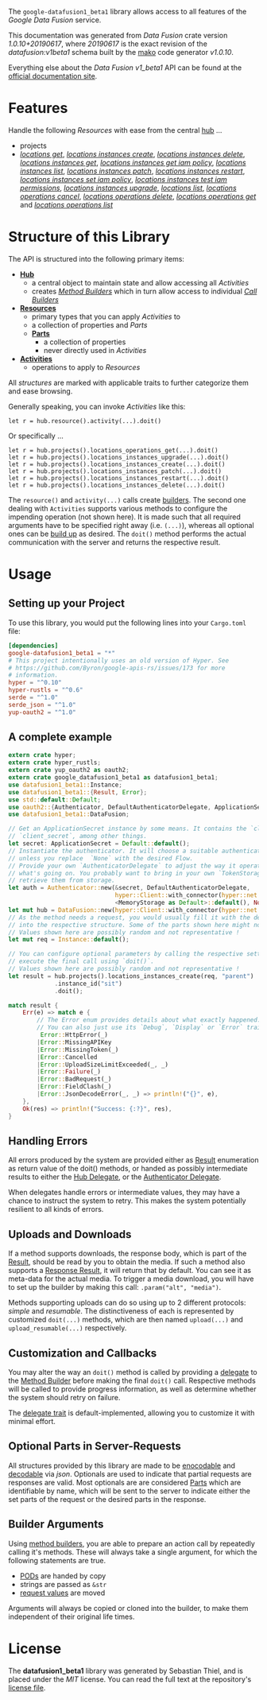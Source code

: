 <!---
DO NOT EDIT !
This file was generated automatically from 'src/mako/api/README.md.mako'
DO NOT EDIT !
-->
The `google-datafusion1_beta1` library allows access to all features of the *Google Data Fusion* service.

This documentation was generated from *Data Fusion* crate version *1.0.10+20190617*, where *20190617* is the exact revision of the *datafusion:v1beta1* schema built by the [mako](http://www.makotemplates.org/) code generator *v1.0.10*.

Everything else about the *Data Fusion* *v1_beta1* API can be found at the
[official documentation site](https://cloud.google.com/data-fusion/docs).
# Features

Handle the following *Resources* with ease from the central [hub](https://docs.rs/google-datafusion1_beta1/1.0.10+20190617/google_datafusion1_beta1/struct.DataFusion.html) ... 

* projects
 * [*locations get*](https://docs.rs/google-datafusion1_beta1/1.0.10+20190617/google_datafusion1_beta1/struct.ProjectLocationGetCall.html), [*locations instances create*](https://docs.rs/google-datafusion1_beta1/1.0.10+20190617/google_datafusion1_beta1/struct.ProjectLocationInstanceCreateCall.html), [*locations instances delete*](https://docs.rs/google-datafusion1_beta1/1.0.10+20190617/google_datafusion1_beta1/struct.ProjectLocationInstanceDeleteCall.html), [*locations instances get*](https://docs.rs/google-datafusion1_beta1/1.0.10+20190617/google_datafusion1_beta1/struct.ProjectLocationInstanceGetCall.html), [*locations instances get iam policy*](https://docs.rs/google-datafusion1_beta1/1.0.10+20190617/google_datafusion1_beta1/struct.ProjectLocationInstanceGetIamPolicyCall.html), [*locations instances list*](https://docs.rs/google-datafusion1_beta1/1.0.10+20190617/google_datafusion1_beta1/struct.ProjectLocationInstanceListCall.html), [*locations instances patch*](https://docs.rs/google-datafusion1_beta1/1.0.10+20190617/google_datafusion1_beta1/struct.ProjectLocationInstancePatchCall.html), [*locations instances restart*](https://docs.rs/google-datafusion1_beta1/1.0.10+20190617/google_datafusion1_beta1/struct.ProjectLocationInstanceRestartCall.html), [*locations instances set iam policy*](https://docs.rs/google-datafusion1_beta1/1.0.10+20190617/google_datafusion1_beta1/struct.ProjectLocationInstanceSetIamPolicyCall.html), [*locations instances test iam permissions*](https://docs.rs/google-datafusion1_beta1/1.0.10+20190617/google_datafusion1_beta1/struct.ProjectLocationInstanceTestIamPermissionCall.html), [*locations instances upgrade*](https://docs.rs/google-datafusion1_beta1/1.0.10+20190617/google_datafusion1_beta1/struct.ProjectLocationInstanceUpgradeCall.html), [*locations list*](https://docs.rs/google-datafusion1_beta1/1.0.10+20190617/google_datafusion1_beta1/struct.ProjectLocationListCall.html), [*locations operations cancel*](https://docs.rs/google-datafusion1_beta1/1.0.10+20190617/google_datafusion1_beta1/struct.ProjectLocationOperationCancelCall.html), [*locations operations delete*](https://docs.rs/google-datafusion1_beta1/1.0.10+20190617/google_datafusion1_beta1/struct.ProjectLocationOperationDeleteCall.html), [*locations operations get*](https://docs.rs/google-datafusion1_beta1/1.0.10+20190617/google_datafusion1_beta1/struct.ProjectLocationOperationGetCall.html) and [*locations operations list*](https://docs.rs/google-datafusion1_beta1/1.0.10+20190617/google_datafusion1_beta1/struct.ProjectLocationOperationListCall.html)




# Structure of this Library

The API is structured into the following primary items:

* **[Hub](https://docs.rs/google-datafusion1_beta1/1.0.10+20190617/google_datafusion1_beta1/struct.DataFusion.html)**
    * a central object to maintain state and allow accessing all *Activities*
    * creates [*Method Builders*](https://docs.rs/google-datafusion1_beta1/1.0.10+20190617/google_datafusion1_beta1/trait.MethodsBuilder.html) which in turn
      allow access to individual [*Call Builders*](https://docs.rs/google-datafusion1_beta1/1.0.10+20190617/google_datafusion1_beta1/trait.CallBuilder.html)
* **[Resources](https://docs.rs/google-datafusion1_beta1/1.0.10+20190617/google_datafusion1_beta1/trait.Resource.html)**
    * primary types that you can apply *Activities* to
    * a collection of properties and *Parts*
    * **[Parts](https://docs.rs/google-datafusion1_beta1/1.0.10+20190617/google_datafusion1_beta1/trait.Part.html)**
        * a collection of properties
        * never directly used in *Activities*
* **[Activities](https://docs.rs/google-datafusion1_beta1/1.0.10+20190617/google_datafusion1_beta1/trait.CallBuilder.html)**
    * operations to apply to *Resources*

All *structures* are marked with applicable traits to further categorize them and ease browsing.

Generally speaking, you can invoke *Activities* like this:

```Rust,ignore
let r = hub.resource().activity(...).doit()
```

Or specifically ...

```ignore
let r = hub.projects().locations_operations_get(...).doit()
let r = hub.projects().locations_instances_upgrade(...).doit()
let r = hub.projects().locations_instances_create(...).doit()
let r = hub.projects().locations_instances_patch(...).doit()
let r = hub.projects().locations_instances_restart(...).doit()
let r = hub.projects().locations_instances_delete(...).doit()
```

The `resource()` and `activity(...)` calls create [builders][builder-pattern]. The second one dealing with `Activities` 
supports various methods to configure the impending operation (not shown here). It is made such that all required arguments have to be 
specified right away (i.e. `(...)`), whereas all optional ones can be [build up][builder-pattern] as desired.
The `doit()` method performs the actual communication with the server and returns the respective result.

# Usage

## Setting up your Project

To use this library, you would put the following lines into your `Cargo.toml` file:

```toml
[dependencies]
google-datafusion1_beta1 = "*"
# This project intentionally uses an old version of Hyper. See
# https://github.com/Byron/google-apis-rs/issues/173 for more
# information.
hyper = "^0.10"
hyper-rustls = "^0.6"
serde = "^1.0"
serde_json = "^1.0"
yup-oauth2 = "^1.0"
```

## A complete example

```Rust
extern crate hyper;
extern crate hyper_rustls;
extern crate yup_oauth2 as oauth2;
extern crate google_datafusion1_beta1 as datafusion1_beta1;
use datafusion1_beta1::Instance;
use datafusion1_beta1::{Result, Error};
use std::default::Default;
use oauth2::{Authenticator, DefaultAuthenticatorDelegate, ApplicationSecret, MemoryStorage};
use datafusion1_beta1::DataFusion;

// Get an ApplicationSecret instance by some means. It contains the `client_id` and 
// `client_secret`, among other things.
let secret: ApplicationSecret = Default::default();
// Instantiate the authenticator. It will choose a suitable authentication flow for you, 
// unless you replace  `None` with the desired Flow.
// Provide your own `AuthenticatorDelegate` to adjust the way it operates and get feedback about 
// what's going on. You probably want to bring in your own `TokenStorage` to persist tokens and
// retrieve them from storage.
let auth = Authenticator::new(&secret, DefaultAuthenticatorDelegate,
                              hyper::Client::with_connector(hyper::net::HttpsConnector::new(hyper_rustls::TlsClient::new())),
                              <MemoryStorage as Default>::default(), None);
let mut hub = DataFusion::new(hyper::Client::with_connector(hyper::net::HttpsConnector::new(hyper_rustls::TlsClient::new())), auth);
// As the method needs a request, you would usually fill it with the desired information
// into the respective structure. Some of the parts shown here might not be applicable !
// Values shown here are possibly random and not representative !
let mut req = Instance::default();

// You can configure optional parameters by calling the respective setters at will, and
// execute the final call using `doit()`.
// Values shown here are possibly random and not representative !
let result = hub.projects().locations_instances_create(req, "parent")
             .instance_id("sit")
             .doit();

match result {
    Err(e) => match e {
        // The Error enum provides details about what exactly happened.
        // You can also just use its `Debug`, `Display` or `Error` traits
         Error::HttpError(_)
        |Error::MissingAPIKey
        |Error::MissingToken(_)
        |Error::Cancelled
        |Error::UploadSizeLimitExceeded(_, _)
        |Error::Failure(_)
        |Error::BadRequest(_)
        |Error::FieldClash(_)
        |Error::JsonDecodeError(_, _) => println!("{}", e),
    },
    Ok(res) => println!("Success: {:?}", res),
}

```
## Handling Errors

All errors produced by the system are provided either as [Result](https://docs.rs/google-datafusion1_beta1/1.0.10+20190617/google_datafusion1_beta1/enum.Result.html) enumeration as return value of 
the doit() methods, or handed as possibly intermediate results to either the 
[Hub Delegate](https://docs.rs/google-datafusion1_beta1/1.0.10+20190617/google_datafusion1_beta1/trait.Delegate.html), or the [Authenticator Delegate](https://docs.rs/yup-oauth2/*/yup_oauth2/trait.AuthenticatorDelegate.html).

When delegates handle errors or intermediate values, they may have a chance to instruct the system to retry. This 
makes the system potentially resilient to all kinds of errors.

## Uploads and Downloads
If a method supports downloads, the response body, which is part of the [Result](https://docs.rs/google-datafusion1_beta1/1.0.10+20190617/google_datafusion1_beta1/enum.Result.html), should be
read by you to obtain the media.
If such a method also supports a [Response Result](https://docs.rs/google-datafusion1_beta1/1.0.10+20190617/google_datafusion1_beta1/trait.ResponseResult.html), it will return that by default.
You can see it as meta-data for the actual media. To trigger a media download, you will have to set up the builder by making
this call: `.param("alt", "media")`.

Methods supporting uploads can do so using up to 2 different protocols: 
*simple* and *resumable*. The distinctiveness of each is represented by customized 
`doit(...)` methods, which are then named `upload(...)` and `upload_resumable(...)` respectively.

## Customization and Callbacks

You may alter the way an `doit()` method is called by providing a [delegate](https://docs.rs/google-datafusion1_beta1/1.0.10+20190617/google_datafusion1_beta1/trait.Delegate.html) to the 
[Method Builder](https://docs.rs/google-datafusion1_beta1/1.0.10+20190617/google_datafusion1_beta1/trait.CallBuilder.html) before making the final `doit()` call. 
Respective methods will be called to provide progress information, as well as determine whether the system should 
retry on failure.

The [delegate trait](https://docs.rs/google-datafusion1_beta1/1.0.10+20190617/google_datafusion1_beta1/trait.Delegate.html) is default-implemented, allowing you to customize it with minimal effort.

## Optional Parts in Server-Requests

All structures provided by this library are made to be [enocodable](https://docs.rs/google-datafusion1_beta1/1.0.10+20190617/google_datafusion1_beta1/trait.RequestValue.html) and 
[decodable](https://docs.rs/google-datafusion1_beta1/1.0.10+20190617/google_datafusion1_beta1/trait.ResponseResult.html) via *json*. Optionals are used to indicate that partial requests are responses 
are valid.
Most optionals are are considered [Parts](https://docs.rs/google-datafusion1_beta1/1.0.10+20190617/google_datafusion1_beta1/trait.Part.html) which are identifiable by name, which will be sent to 
the server to indicate either the set parts of the request or the desired parts in the response.

## Builder Arguments

Using [method builders](https://docs.rs/google-datafusion1_beta1/1.0.10+20190617/google_datafusion1_beta1/trait.CallBuilder.html), you are able to prepare an action call by repeatedly calling it's methods.
These will always take a single argument, for which the following statements are true.

* [PODs][wiki-pod] are handed by copy
* strings are passed as `&str`
* [request values](https://docs.rs/google-datafusion1_beta1/1.0.10+20190617/google_datafusion1_beta1/trait.RequestValue.html) are moved

Arguments will always be copied or cloned into the builder, to make them independent of their original life times.

[wiki-pod]: http://en.wikipedia.org/wiki/Plain_old_data_structure
[builder-pattern]: http://en.wikipedia.org/wiki/Builder_pattern
[google-go-api]: https://github.com/google/google-api-go-client

# License
The **datafusion1_beta1** library was generated by Sebastian Thiel, and is placed 
under the *MIT* license.
You can read the full text at the repository's [license file][repo-license].

[repo-license]: https://github.com/Byron/google-apis-rsblob/master/LICENSE.md
